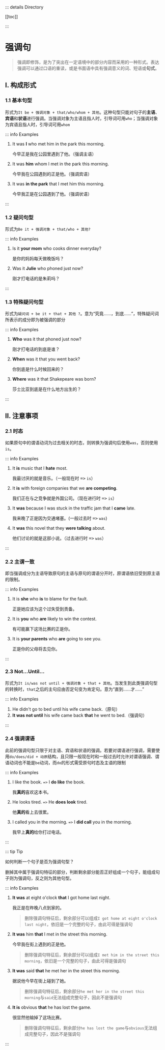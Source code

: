 ::: details Directory

[[toc]]

:::

# 强调句

> 强调即修饰，是为了突出在一定语境中的部分内容而采用的一种形式。表达强调可以通过口语的重读，或是书面语中具有强调意义的词、短语或**句式**。

## I. 构成形式

### 1.1 基本句型

形式为`It be + 强调对象 + that/who/whom + 其他`。这种句型只能对句子的**主语**、**宾语**和**状语**进行强调。当强调对象为主语且指人时，引导词可用`who`；当强调对象为宾语且指人时，引导词可用`whom`

::: info Examples

1. It was **I** who met him in the park this morning.

    今早正是我在公园里遇到了他。（强调主语）

2. It was **him** whom I met in the park this morning.

    今早我在公园遇到的正是他。（强调宾语）

3. It was **in the park** that I met him this morning.

    今早我正是在公园遇到了他。（强调状语）

:::

### 1.2 疑问句型

形式为`Be it + 强调对象 + that/who + 其他?`

::: info Examples

1. Is it **your mom** who cooks dinner everyday?

    是你的妈妈每天做晚饭吗？

2. Was it **Julie** who phoned just now?

    刚才打电话的是朱莉吗？

:::

### 1.3 特殊疑问句型

形式为`疑问词 + be it + that + 其他 ?`。意为“究竟……，到底……”，特殊疑问词所表示的成分即为被强调的部分

::: info Examples

1. **Who** was it that phoned just now?

    刚才打电话的到底是谁？

2. **When** was it that you went back?

    你到底是什么时候回来的？

3. **Where** was it that Shakepeare was born?

    莎士比亚到底是在什么地方出生的？

:::

## II. 注意事项

### 2.1 时态

如果原句中的谓语动词为过去相关的时态，则转换为强调句后使用`was`，否则使用`is`。

::: info Examples

1. It **is** music that I **hate** most.

    我最讨厌的就是音乐。（一般现在时 <samp>=></samp> `is`）

2. It **is** with foreign companies that we **are competing**.

    我们正在与之竞争就是外国公司。（现在进行时 <samp>=></samp> `is`）

3. It **was** because I was stuck in the traffic jam that I **came** late.

    我来晚了正是因为交通堵塞。(一般过去时 <samp>=></samp> `was`)

4. It **was** this novel that they **were talking** about.

    他们讨论的就是这部小说。（过去进行时 <samp>=></samp> `was`）

:::

### 2.2 主谓一致

即当强调成分为主语导致原句的主语与原句的谓语分开时，原谓语依旧受到原主语的限制。

::: info Examples

1. It is **she** who **is** to blame for the fault.

    正是她应该为这个过失受到责备。

2. It is **you** who **are** likely to win the contest.

    有可能赢下这场比赛的正是你。

3. It is **your parents** who **are** going to see you.

    正是你的父母将去见你。

:::

### 2.3 Not...Until...

形式为`It is/was not until + 强调对象 + that + 其他`。当发生到此类强调句型的转换时，`that`之后的主句应由否定句变为肯定句。意为“直到……才……”

::: info Examples

1. He didn't go to bed until his wife came back.（原句）
2. **It was not until** his wife came back **that** he went to bed.（强调句）

:::

### 2.4 强调谓语

此前的强调句型只限于对主语、宾语和状语的强调。若要对谓语进行强调，需要使用`do/does/did + 动原`结构，且只限一般现在时和一般过去时允许对谓语强调、谓语动词也不能是`be`动词，而`do`的形式需受原句时态及主语的限制

::: info Examples

1. I like the book. `=>` I **do like** the book.

    我**真的**喜欢这本书。

2. He looks tired. `=>` He **does look** tired.

    他**真的**看上去很累。

3. I called you in the morning. `=>` I **did call** you in the morning.

    我早上**真的**给你打过电话。

:::

::: tip Tip

如何判断一个句子是否为强调句型？

删掉其中属于强调句特征的部分，判断剩余部分能否正好组成一个句子，能组成句子则为强调句，反之则为其他句型。

::: info Examples

1. **It was** at eight o'clock **that** I got home last night.

    我正是在昨晚八点到家的。

    > 删除强调句特征后，剩余部分可以组成`I got home at eight o'clock last night`，依旧是一个完整的句子，由此可得是强调句

2. **It was** him **that** I met in the street this morning.

    今早我在街上遇到的正是他。

    > 删除强调句特征后，剩余部分可以组成`I met him in the street this morning`，依旧是一个完整的句子，由此可得是强调句

3. **It was** said **that** he met her in the street this morning.

    据说他今早在街上碰到了她。

    > 删除强调句特征后，剩余部分`he met her in the street this morning`与`said`无法组成完整句子，因此不是强调句

4. **It is** obvious **that** he has lost the game.

    很显然他输掉了这场比赛。

    > 删除强调句特征后，剩余部分`he has lost the game`与`obvious`无法组成完整句子，因此不是强调句

:::

